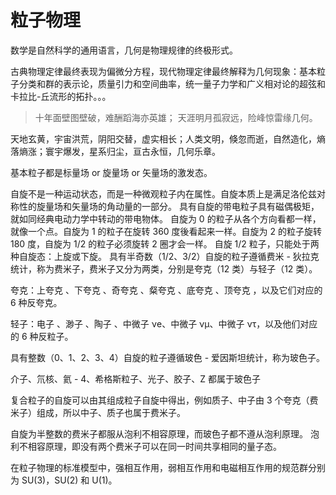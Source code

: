 # 粒子物理

数学是自然科学的通用语言，几何是物理规律的终极形式。

古典物理定律最终表现为偏微分方程，现代物理定律最终解释为几何现象：基本粒子分类和群的表示论，质量引力和空间曲率，统一量子力学和广义相对论的超弦和卡拉比-丘流形的拓扑。。。

> 十年面壁图壁破，难酬蹈海亦英雄；
> 天涯明月孤寂远，险峰惊雷缘几何。

天地玄黄，宇宙洪荒，阴阳交替，虚实相长；人类文明，倏忽而逝，自然造化，熵落熵涨；寰宇爆发，星系归尘，亘古永恒，几何乐章。

基本粒子都是标量场 or 旋量场 or 矢量场的激发态。

自旋不是一种运动状态，而是一种微观粒子内在属性。自旋本质上是满足洛伦兹对称性的旋量场和矢量场的角动量的一部分。
具有自旋的带电粒子具有磁偶极矩，就如同经典电动力学中转动的带电物体。
自旋为 0 的粒子从各个方向看都一样，就像一个点。自旋为 1 的粒子在旋转 360 度後看起来一样。自旋为 2 的粒子旋转 180 度，自旋为 1/2 的粒子必须旋转 2 圈才会一样。
自旋 1/2 粒子，只能处于两种自旋态：上旋或下旋。
具有半奇数（1/2、3/2）自旋的粒子遵循费米 - 狄拉克统计，称为费米子，费米子又分为两类，分别是夸克（12 类）与轻子（12 类）。

夸克：上夸克 、下夸克 、奇夸克 、粲夸克 、底夸克 、顶夸克 ，以及它们对应的 6 种反夸克。

轻子：电子 、渺子 、陶子 、中微子 νe、中微子 νμ、中微子 ντ，以及他们对应的 6 种反粒子。

具有整数（0、1、2、3、4）自旋的粒子遵循玻色 - 爱因斯坦统计，称为玻色子。

介子、氘核、氦 - 4、希格斯粒子、光子、胶子、Z 都属于玻色子

复合粒子的自旋可以由其组成粒子自旋中得出，例如质子、中子由 3 个夸克（费米子）组成，所以中子、质子也属于费米子。

自旋为半整数的费米子都服从泡利不相容原理，而玻色子都不遵从泡利原理。
泡利不相容原理，即没有两个费米子可以在同一时间共享相同的量子态。

在粒子物理的标准模型中，强相互作用，弱相互作用和电磁相互作用的规范群分别为 SU(3)，SU(2) 和 U(1)。
